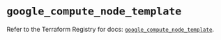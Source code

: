 # `google_compute_node_template`

Refer to the Terraform Registry for docs: [`google_compute_node_template`](https://registry.terraform.io/providers/hashicorp/google/6.20.0/docs/resources/compute_node_template).
